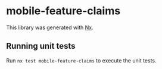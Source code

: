 # mobile-feature-claims

This library was generated with [Nx](https://nx.dev).

## Running unit tests

Run `nx test mobile-feature-claims` to execute the unit tests.
